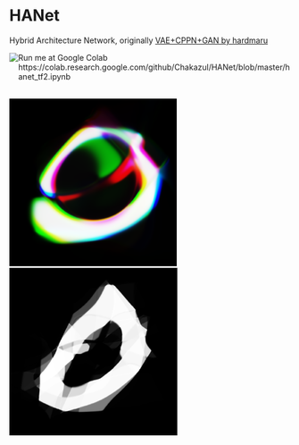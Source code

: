 # HANet
Hybrid Architecture Network, originally [VAE+CPPN+GAN by hardmaru](http://blog.otoro.net/2016/04/01/generating-large-images-from-latent-vectors/)

<img height="45px" src="https://colab.research.google.com/img/colab_favicon.ico" align="left">
Run me at Google Colab<br>
https://colab.research.google.com/github/Chakazul/HANet/blob/master/hanet_tf2.ipynb<br><br>

<img src="https://raw.githubusercontent.com/Chakazul/HANet/master/images/color.png" height="300px"> &nbsp; <img src="https://raw.githubusercontent.com/Chakazul/HANet/master/images/anim.gif" height="300px">
